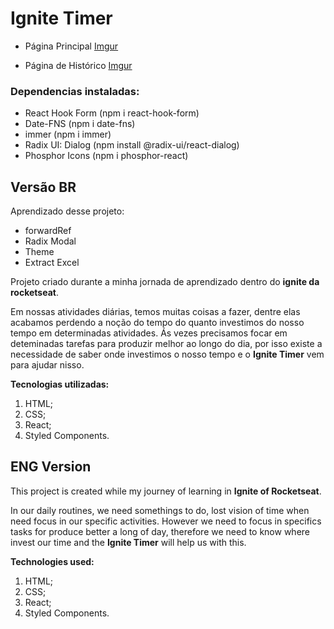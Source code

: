 # Ignite Timer

+ Página Principal
[Imgur](https://i.imgur.com/QJDlEFm.png)

+ Página de Histórico
[Imgur](https://i.imgur.com/YBgo0Rp.png)

### Dependencias instaladas:
+ React Hook Form (npm i react-hook-form)
+ Date-FNS (npm i date-fns)
+ immer (npm i immer)
+ Radix UI: Dialog (npm install @radix-ui/react-dialog)
+ Phosphor Icons (npm i phosphor-react)

## Versão BR

Aprendizado desse projeto:
+ forwardRef
+ Radix Modal
+ Theme
+ Extract Excel

Projeto criado durante a minha jornada de aprendizado dentro do **ignite da rocketseat**.

Em nossas atividades diárias, temos muitas coisas a fazer, dentre elas acabamos perdendo a noção do tempo do quanto investimos do nosso tempo em determinadas atividades. Ás vezes precisamos focar em deteminadas tarefas para produzir melhor ao longo do dia, por isso existe a necessidade de saber onde investimos o nosso tempo e o **Ignite Timer** vem para ajudar nisso.

**Tecnologias utilizadas:**
1. HTML; 
2. CSS; 
3. React;
4. Styled Components.

## ENG Version

This project is created while my journey of learning in **Ignite of Rocketseat**.

In our daily routines, we need somethings to do, lost vision of time when need focus in our specific activities. However we need to focus in specifics tasks for produce better a long of day, therefore we need to know where invest our time and the **Ignite Timer** will help us with this.

**Technologies used:**
1. HTML; 
2. CSS; 
3. React;
4. Styled Components.


